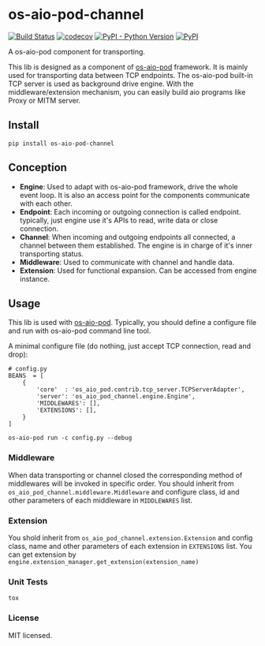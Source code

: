 # os-aio-pod-channel
[![Build Status](https://www.travis-ci.org/cfhamlet/os-aio-pod-channel.svg?branch=master)](https://www.travis-ci.org/cfhamlet/os-aio-pod-channel)
[![codecov](https://codecov.io/gh/cfhamlet/os-aio-pod-channel/branch/master/graph/badge.svg)](https://codecov.io/gh/cfhamlet/os-aio-pod-channel)
[![PyPI - Python Version](https://img.shields.io/pypi/pyversions/os-aio-pod-channel.svg)](https://pypi.python.org/pypi/os-aio-pod-channel)
[![PyPI](https://img.shields.io/pypi/v/os-aio-pod-channel.svg)](https://pypi.python.org/pypi/os-aio-pod-channel)

A os-aio-pod component for transporting.

This lib is designed as a component of [os-aio-pod](https://github.com/cfhamlet/os-aio-pod) framework. It is mainly used for transporting data between TCP endpoints. The os-aio-pod built-in TCP server is used as background drive engine. With the middleware/extension mechanism, you can easily build aio programs like Proxy or MITM server.

## Install

```
pip install os-aio-pod-channel
```


## Conception

* **Engine**: Used to adapt with os-aio-pod framework, drive the whole event loop. It is also an access point for the components communicate with each other.
* **Endpoint**: Each incoming or outgoing connection is called endpoint. typically, just engine use it's APIs to read, write data or close connection.
* **Channel**: When incoming and outgoing endpoints all connected, a channel between them established. The engine is in charge of it's inner transporting status. 
* **Middleware**: Used to communicate with channel and handle data.
* **Extension**: Used for functional expansion. Can be accessed from engine instance. 



## Usage

This lib is used with [os-aio-pod](https://github.com/cfhamlet/os-aio-pod). Typically, you should define a configure file and run with os-aio-pod command line tool.

A minimal configure file (do nothing, just accept TCP connection, read and drop):

```
# config.py
BEANS  = [
    {
        'core'  : 'os_aio_pod.contrib.tcp_server.TCPServerAdapter',
        'server': 'os_aio_pod_channel.engine.Engine',
        'MIDDLEWARES': [],
        'EXTENSIONS': [],
    }
]
```

```
os-aio-pod run -c config.py --debug
```



### Middleware

When data transporting or channel closed the corresponding method of middlewares will be invoked in specific order. You should inherit from ``os_aio_pod_channel.middleware.Middleware`` and configure class, id and other parameters of each middleware in ``MIDDLEWARES`` list.

### Extension

You shold inherit from ``os_aio_pod_channel.extension.Extension`` and config class, name and other parameters of each extension in ``EXTENSIONS`` list. You can get extension by ``engine.extension_manager.get_extension(extension_name)``


### Unit Tests

```
tox
```

### License

MIT licensed.
